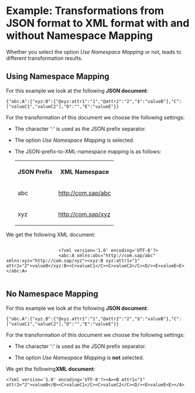 <!-- loio7f3ba399cc3541a792075732ab5990a3 -->

# Example: Transformations from JSON format to XML format with and without Namespace Mapping

Whether you select the option *Use Namespace Mapping* or not, leads to different transformation results.



<a name="loio7f3ba399cc3541a792075732ab5990a3__section_csh_w5t_cz"/>

## Using Namespace Mapping

For this example we look at the following **JSON document**:

```
{"abc:A":{"xyz:B":{"@xyz:attr1":"1","@attr2":"2","$":"valueB"},"C":["valueC1","valueC2"],"D":"","E":"valueE"}}
```

For the transformation of this document we choose the following settings:

-   The character ':' is used as the JSON prefix separator.

-   The option *Use Namespace Mapping* is selected.

-   The JSON-prefix-to-XML-namespace mapping is as follows:


    <table>
    <tr>
    <th valign="top">

    JSON Prefix


    
    </th>
    <th valign="top">

    XML Namespace


    
    </th>
    </tr>
    <tr>
    <td valign="top">
    
    abc


    
    </td>
    <td valign="top">
    
    http://com.sap/abc


    
    </td>
    </tr>
    <tr>
    <td valign="top">
    
    xyz


    
    </td>
    <td valign="top">
    
    http://com.sap/xyz


    
    </td>
    </tr>
    </table>
    

We get the following XML document:

```

					<?xml version='1.0' encoding='UTF-8'?>
					<abc:A xmlns:abc="http://com.sap/abc" xmlns:xyz="http://com.sap/xyz"><xyz:B xyz:attr1="1" attr2="2">valueB</xyz:B><C>valueC1</C><C>valueC2</C><D/><E>valueE<E></abc:A>
				
```



<a name="loio7f3ba399cc3541a792075732ab5990a3__section_a1r_q5t_cz"/>

## No Namespace Mapping

For this example we look at the following **JSON document**:

```
{"abc.A":{"xyz.B":{"@xyz.attr1":"1","@attr2":"2","$":"valueB"},"C":["valueC1","valueC2"],"D":"","E":"valueE"}}
```

For the transformation of this document we choose the following settings:

-   The character ':' is used as the JSON prefix separator.

-   The option *Use Namespace Mapping* is **not** selected.


We get the following**XML document**:

```
<?xml version='1.0' encoding='UTF-8'?><A><B attr1="1" attr2="2">valueB</B><C>valueC1</C><C>valueC2</C><D/><E>valueE<E></A>
```

